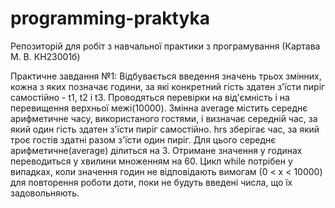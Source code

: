 # programming-praktyka
Репозиторій для робіт з навчальної практики з програмування (Картава М. В. КН23001б)

Практичне завдання №1:
Відбувається введення значень трьох змінних, кожна з яких позначає години, за які конкретний гість здатен з'їсти пиріг самостійно - t1, t2 і t3.
Проводяться перевірки на від'ємність і на перевищення верхньої межі(10000).
Змінна average містить середнє арифметичне часу, використаного гостями, і визначає середній час, за який один гість здатен з'їсти пиріг самостійно.
hrs зберігає час, за який троє гостів здатні разом з'їсти один пиріг. Для цього середнє арифметичне(average) ділиться на 3.
Отримане значення у годинах переводиться у хвилини множенням на 60.
Цикл while потрібен у випадках, коли значення годин не відповідають вимогам (0 < x < 10000) для повторення роботи доти, поки не будуть введені числа, що їх задовольняють.

